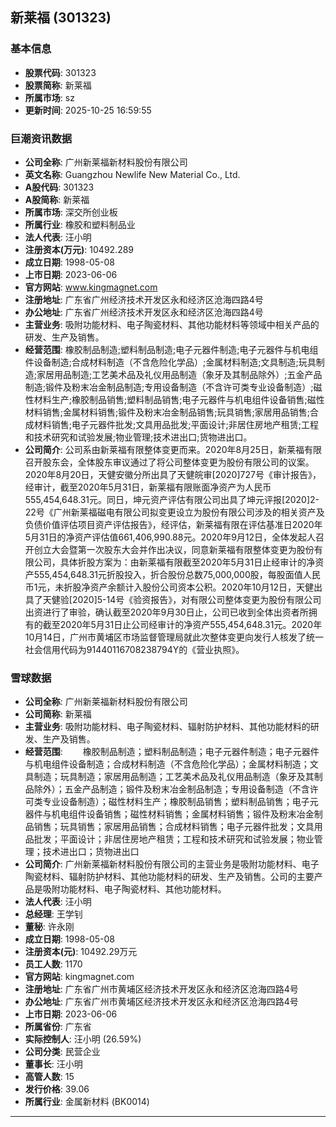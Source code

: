 ## 新莱福 (301323)

### 基本信息

- **股票代码**: 301323
- **股票简称**: 新莱福
- **所属市场**: sz
- **更新时间**: 2025-10-25 16:59:55

### 巨潮资讯数据

- **公司全称**: 广州新莱福新材料股份有限公司
- **英文名称**: Guangzhou Newlife New Material Co., Ltd.
- **A股代码**: 301323
- **A股简称**: 新莱福
- **所属市场**: 深交所创业板
- **所属行业**: 橡胶和塑料制品业
- **法人代表**: 汪小明
- **注册资本(万元)**: 10492.289
- **成立日期**: 1998-05-08
- **上市日期**: 2023-06-06
- **官方网站**: www.kingmagnet.com
- **注册地址**: 广东省广州经济技术开发区永和经济区沧海四路4号
- **办公地址**: 广东省广州经济技术开发区永和经济区沧海四路4号
- **主营业务**: 吸附功能材料、电子陶瓷材料、其他功能材料等领域中相关产品的研发、生产及销售。
- **经营范围**: 橡胶制品制造;塑料制品制造;电子元器件制造;电子元器件与机电组件设备制造;合成材料制造（不含危险化学品）;金属材料制造;文具制造;玩具制造;家居用品制造;工艺美术品及礼仪用品制造（象牙及其制品除外）;五金产品制造;锻件及粉末冶金制品制造;专用设备制造（不含许可类专业设备制造）;磁性材料生产;橡胶制品销售;塑料制品销售;电子元器件与机电组件设备销售;磁性材料销售;金属材料销售;锻件及粉末冶金制品销售;玩具销售;家居用品销售;合成材料销售;电子元器件批发;文具用品批发;平面设计;非居住房地产租赁;工程和技术研究和试验发展;物业管理;技术进出口;货物进出口。
- **公司简介**: 公司系由新莱福有限整体变更而来。2020年8月25日，新莱福有限召开股东会，全体股东审议通过了将公司整体变更为股份有限公司的议案。2020年8月20日，天健安徽分所出具了天健皖审[2020]727号《审计报告》，经审计，截至2020年5月31日，新莱福有限账面净资产为人民币555,454,648.31元。同日，坤元资产评估有限公司出具了坤元评报[2020]2-22号《广州新莱福磁电有限公司拟变更设立为股份有限公司涉及的相关资产及负债价值评估项目资产评估报告》，经评估，新莱福有限在评估基准日2020年5月31日的净资产评估值661,406,990.88元。2020年9月12日，全体发起人召开创立大会暨第一次股东大会并作出决议，同意新莱福有限整体变更为股份有限公司，具体折股方案为：由新莱福有限截至2020年5月31日止经审计的净资产555,454,648.31元折股投入，折合股份总数75,000,000股，每股面值人民币1元，未折股净资产余额计入股份公司资本公积。2020年10月12日，天健出具了天健验[2020]5-14号《验资报告》，对有限公司整体变更为股份有限公司出资进行了审验，确认截至2020年9月30日止，公司已收到全体出资者所拥有的截至2020年5月31日止公司经审计的净资产555,454,648.31元。2020年10月14日，广州市黄埔区市场监督管理局就此次整体变更向发行人核发了统一社会信用代码为91440116708238794Y的《营业执照》。

### 雪球数据

- **公司全称**: 广州新莱福新材料股份有限公司
- **公司简称**: 新莱福
- **主营业务**: 吸附功能材料、电子陶瓷材料、辐射防护材料、其他功能材料的研发、生产及销售。
- **经营范围**: 　　橡胶制品制造；塑料制品制造；电子元器件制造；电子元器件与机电组件设备制造；合成材料制造（不含危险化学品）；金属材料制造；文具制造；玩具制造；家居用品制造；工艺美术品及礼仪用品制造（象牙及其制品除外）；五金产品制造；锻件及粉末冶金制品制造；专用设备制造（不含许可类专业设备制造）；磁性材料生产；橡胶制品销售；塑料制品销售；电子元器件与机电组件设备销售；磁性材料销售；金属材料销售；锻件及粉末冶金制品销售；玩具销售；家居用品销售；合成材料销售；电子元器件批发；文具用品批发；平面设计；非居住房地产租赁；工程和技术研究和试验发展；物业管理；技术进出口；货物进出口
- **公司简介**: 广州新莱福新材料股份有限公司的主营业务是吸附功能材料、电子陶瓷材料、辐射防护材料、其他功能材料的研发、生产及销售。公司的主要产品是吸附功能材料、电子陶瓷材料、其他功能材料。
- **法人代表**: 汪小明
- **总经理**: 王学钊
- **董秘**: 许永刚
- **成立日期**: 1998-05-08
- **注册资本(元)**: 10492.29万元
- **员工人数**: 1170
- **官方网站**: kingmagnet.com
- **注册地址**: 广东省广州市黄埔区经济技术开发区永和经济区沧海四路4号
- **办公地址**: 广东省广州市黄埔区经济技术开发区永和经济区沧海四路4号
- **上市日期**: 2023-06-06
- **所属省份**: 广东省
- **实际控制人**: 汪小明 (26.59%)
- **公司分类**: 民营企业
- **董事长**: 汪小明
- **高管人数**: 15
- **发行价格**: 39.06
- **所属行业**: 金属新材料 (BK0014)

---
